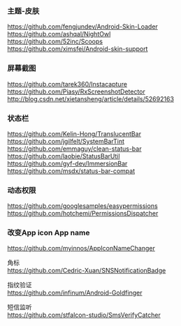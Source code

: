 ### 主题-皮肤
https://github.com/fengjundev/Android-Skin-Loader  
https://github.com/ashqal/NightOwl  
https://github.com/52inc/Scoops  
https://github.com/ximsfei/Android-skin-support  


### 屏幕截图
https://github.com/tarek360/Instacapture  
https://github.com/Piasy/RxScreenshotDetector  
http://blog.csdn.net/xietansheng/article/details/52692163  


### 状态栏

https://github.com/Kelin-Hong/TranslucentBar  
https://github.com/jgilfelt/SystemBarTint  
https://github.com/emmaguy/clean-status-bar  
https://github.com/laobie/StatusBarUtil  
https://github.com/gyf-dev/ImmersionBar    
https://github.com/msdx/status-bar-compat  

### 动态权限
https://github.com/googlesamples/easypermissions  
https://github.com/hotchemi/PermissionsDispatcher  

### 改变App icon App name  
https://github.com/myinnos/AppIconNameChanger  

角标  
https://github.com/Cedric-Xuan/SNSNotificationBadge  

指纹验证  
https://github.com/infinum/Android-Goldfinger  

短信监听  
https://github.com/stfalcon-studio/SmsVerifyCatcher  


